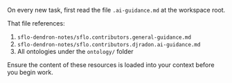 On every new task, first read the file `.ai-guidance.md` at the workspace root.

That file references:

1. `sflo-dendron-notes/sflo.contributors.general-guidance.md`
2. `sflo-dendron-notes/sflo.contributors.djradon.ai-guidance.md`
3. All ontologies under the `ontology/` folder

Ensure the content of these resources is loaded into your context before you
begin work.

